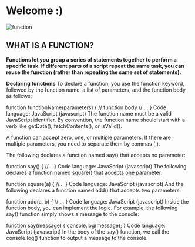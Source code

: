 # Welcome :)

![function](https://i.ytimg.com/vi/QX3kGsfGqz8/maxresdefault.jpg)

## WHAT IS A FUNCTION?


**Functions let you group a series of statements together to perform a specific task. If different parts of a script repeat the same task, you can reuse the function (rather than repeating the same set of statements).**






**Declaring functions**
To declare a function, you use the function keyword, followed by the function name, a list of parameters, and the function body as follows:

function functionName(parameters) {
    // function body
    // ...
}
Code language: JavaScript (javascript)
The function name must be a valid JavaScript identifier. By convention, the function name should start with a verb like getData(), fetchContents(), or isValid().

A function can accept zero, one, or multiple parameters. If there are multiple parameters, you need to separate them by commas (,).

The following declares a function named say() that accepts no parameter:

function say() {
   //...
}
Code language: JavaScript (javascript)
The following declares a function named square() that accepts one parameter:

function square(a) {
    //...
}
Code language: JavaScript (javascript)
And the following declares a function named add() that accepts two parameters:

function add(a, b) {
   // ...
}
Code language: JavaScript (javascript)
Inside the function body, you can implement the logic. For example, the following say() function simply shows a message to the console:

function say(message) {
    console.log(message);
}
Code language: JavaScript (javascript)
In the body of the say() function, we call the console.log() function to output a message to the console.
